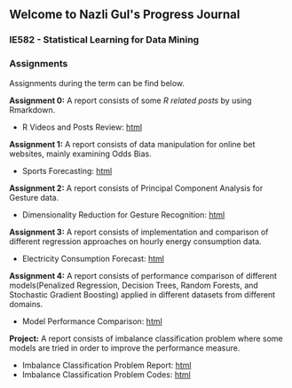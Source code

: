 ## Welcome to Nazli Gul's Progress Journal
### IE582 - Statistical Learning for Data Mining


### Assignments
Assignments during the term can be find below.<br>

**Assignment 0:**  A report consists of some *R related posts* by using Rmarkdown. 

- R Videos and Posts Review: [html](Assignment-0.html)<br>

**Assignment 1:** A report consists of data manipulation for online bet websites, mainly examining Odds Bias. 

- Sports Forecasting: [html](Assignment1-582.html)

**Assignment 2:** A report consists of Principal Component Analysis for Gesture data.

- Dimensionality Reduction for Gesture Recognition: [html](Assignment-2-582.html)
  
**Assignment 3:** A report consists of implementation and comparison of different regression approaches on hourly energy consumption data.

- Electricity Consumption Forecast: [html](Assignment3-582.html) 

**Assignment 4:** A report consists of performance comparison of different models(Penalized Regression, Decision Trees, Random Forests, and Stochastic Gradient Boosting) applied in different datasets from different domains.

- Model Performance Comparison: [html]()

**Project:** A report consists of imbalance classification problem where some models are tried in order to improve the performance measure.

- Imbalance Classification Problem Report: [html](IE582_ProjectReport.html) 
- Imbalance Classification Problem Codes: [html]()
